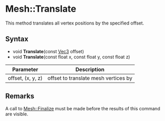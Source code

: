 # Mesh::Translate

This method translates all vertex positions by the specified offset.

## Syntax 

- void **Translate**(const [Vec3](Vec3.md) offset)
- void **Translate**(const float x, const float y, const float z)

| Parameter | Description |
|---|---|
| offset, (x, y, z) | offset to translate mesh vertices by |

## Remarks

A call to [Mesh::Finalize](Mesh_Finalize.md) must be made before the results of this command are visible.
